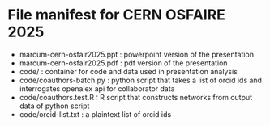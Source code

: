 # File manifest for CERN OSFAIRE 2025
- marcum-cern-osfair2025.ppt : powerpoint version of the presentation
- marcum-cern-osfair2025.pdf : pdf version of the presentation
- code/ : container for code and data used in presentation analysis
- code/coauthors-batch.py : python script that takes a list of orcid ids and interrogates openalex api for collaborator data
- code/coauthors.test.R : R script that constructs networks from output data of python script
- code/orcid-list.txt : a plaintext list of orcid ids
